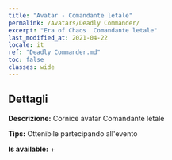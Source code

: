 ```yaml
---
title: "Avatar - Comandante letale"
permalink: /Avatars/Deadly Commander/
excerpt: "Era of Chaos  Comandante letale"
last_modified_at: 2021-04-22
locale: it
ref: "Deadly Commander.md"
toc: false
classes: wide
---
```

## Dettagli

 **Descrizione:** Cornice avatar Comandante letale 

 **Tips:** Ottenibile partecipando all'evento 

 **Is available:**  + 

